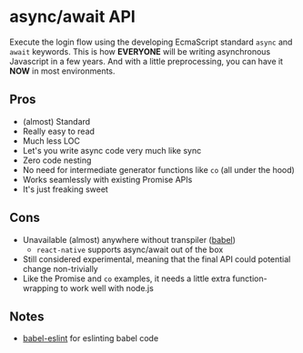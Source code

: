 # async/await API

Execute the login flow using the developing EcmaScript standard `async` and `await` keywords. This is how **EVERYONE** will be writing asynchronous Javascript in a few years. And with a little preprocessing, you can have it **NOW** in most environments.

## Pros

* (almost) Standard
* Really easy to read
* Much less LOC
* Let's you write async code very much like sync
* Zero code nesting
* No need for intermediate generator functions like `co` (all under the hood)
* Works seamlessly with existing Promise APIs
* It's just freaking sweet

## Cons

* Unavailable (almost) anywhere without transpiler ([babel](http://babeljs.io/))
	* `react-native` supports async/await out of the box
* Still considered experimental, meaning that the final API could potential change non-trivially
* Like the Promise and `co` examples, it needs a little extra function-wrapping to work well with node.js

## Notes

* [babel-eslint](https://github.com/babel/babel-eslint) for eslinting babel code
